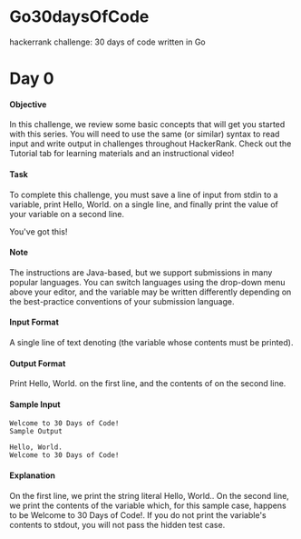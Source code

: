# Go30daysOfCode
hackerrank challenge: 30 days of code  written in Go

# Day 0

#### Objective
In this challenge, we review some basic concepts that will get you started with this series. You will need to use the same (or similar) syntax to read input and write output in challenges throughout HackerRank. Check out the Tutorial tab for learning materials and an instructional video!

 #### Task
To complete this challenge, you must save a line of input from stdin to a variable, print Hello, World. on a single line, and finally print the value of your variable on a second line.

You've got this!

#### Note
The instructions are Java-based, but we support submissions in many popular languages. You can switch languages using the drop-down menu above your editor, and the  variable may be written differently depending on the best-practice conventions of your submission language.

#### Input Format

A single line of text denoting  (the variable whose contents must be printed).

#### Output Format

Print Hello, World. on the first line, and the contents of  on the second line.

#### Sample Input

```
Welcome to 30 Days of Code!
Sample Output
```

```
Hello, World. 
Welcome to 30 Days of Code!
```

#### Explanation

On the first line, we print the string literal Hello, World.. On the second line, we print the contents of the  variable which, for this sample case, happens to be Welcome to 30 Days of Code!. If you do not print the variable's contents to stdout, you will not pass the hidden test case.
